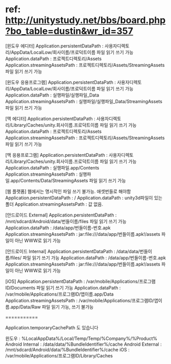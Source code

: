 # ref: http://unitystudy.net/bbs/board.php?bo_table=dustin&wr_id=357


[윈도우 에디터]
Application.persistentDataPath : 사용자디렉토리/AppData/LocalLow/회사이름/프로덕트이름
	파일 읽기 쓰기 가능
Application.dataPath : 프로젝트디렉토리/Assets
Application.streamingAssetsPath : 프로젝트디렉토리/Assets/StreamingAssets
	파일 읽기 쓰기 가능


[윈도우 응용프로그램]
Application.persistentDataPath : 사용자디렉토리/AppData/LocalLow/회사이름/프로덕트이름
	파일 읽기 쓰기 가능
Application.dataPath : 실행파일/실행파일_Data
Application.streamingAssetsPath : 실행파일/실행파일_Data/StreamingAssets
	파일 읽기 쓰기 가능

[맥 에디터]
Application.persistentDataPath : 사용자디렉토리/Library/Caches/unity.회사이름.프로덕트이름
	파일 읽기 쓰기 가능
Application.dataPath : 프로젝트디렉토리/Assets
Application.streamingAssetsPath : 프로젝트디렉토리/Assets/StreamingAssets
	파일 읽기 쓰기 가능

[맥 응용프로그램]
Application.persistentDataPath : 사용자디렉토리/Library/Caches/unity.회사이름.프로덕트이름
	파일 읽기 쓰기 가능
Application.dataPath : 실행파일.app/Contents
Application.streamingAssetsPath : 실행파일.app/Contents/Data/StreamingAssets
	파일 읽기 쓰기 가능

[웹 플랫폼]
웹에서는 명시적인 파일 쓰기 불가능. 애셋번들로 해야함
Application.persistentDataPath : /
Application.dataPath : unity3d파일이 있는 폴더
Application.streamingAssetsPath : 값 없음.

[안드로이드 External]
Application.persistentDataPath : /mnt/sdcard/Android/data/번들이름/files
파일 읽기 쓰기 가능
Application.dataPath : /data/app/번들이름-번호.apk
Application.streamingAssetsPath : jar:file:///data/app/번들이름.apk!/assets 
파일이 아닌 WWW로 읽기 가능

[안드로이드 Internal] 
Application.persistentDataPath : /data/data/번들이름/files/
파일 읽기 쓰기 가능
Application.dataPath : /data/app/번들이름-번호.apk
Application.streamingAssetsPath : jar:file:///data/app/번들이름.apk!/assets
파일이 아닌 WWW로 읽기 가능

[iOS]
Application.persistentDataPath : /var/mobile/Applications/프로그램ID/Documents 
파일 읽기 쓰기 가능
Application.dataPath : /var/mobile/Applications/프로그램ID/앱이름.app/Data
Application.streamingAssetsPath : /var/mobile/Applications/프로그램ID/앱이름.app/Data/Raw 
파일 읽기 가능, 쓰기 불가능



===========

Application.temporaryCachePath 도 있습니다 

윈도우 : %LocalAppData%/Local/Temp/Temp/%Company%/%Product% 
Android Internal : /data/data/%BundleIdentifier%/cache 
Android External : /mnt/sdcard/Android/data/%BundleIdentifier%/cache 
iOS : /var/mobile/Applications/프로그램ID/Library/Caches 

